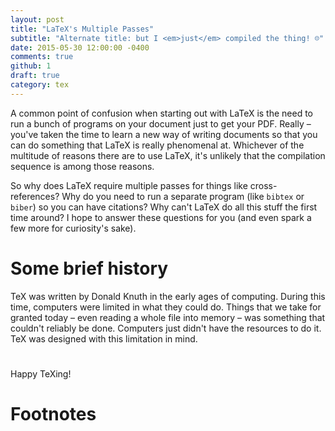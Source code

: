 ```yaml
---
layout: post
title: "LaTeX's Multiple Passes"
subtitle: "Alternate title: but I <em>just</em> compiled the thing! ☹"
date: 2015-05-30 12:00:00 -0400
comments: true
github: 1
draft: true
category: tex
---
```


A common point of confusion when starting out with LaTeX is the need
to run a bunch of programs on your document just to get your PDF.
Really – you've taken the time to learn a new way of writing documents
so that you can do something that LaTeX is really phenomenal at.
Whichever of the multitude of reasons there are to use LaTeX, it's
unlikely that the compilation sequence is among those reasons.

<!--more-->

So why does LaTeX require multiple passes for things like
cross-references?  Why do you need to run a separate program (like
`bibtex` or `biber`) so you can have citations?  Why can't LaTeX do
all this stuff the first time around?  I hope to answer these
questions for you (and even spark a few more for curiosity's sake).

# Some brief history

TeX was written by Donald Knuth in the early ages of computing.
During this time, computers were limited in what they could do.
Things that we take for granted today – even reading a whole file into
memory – was something that couldn't reliably be done.  Computers just
didn't have the resources to do it.  TeX was designed with this
limitation in mind.

<!-- I don't think this is true.  I feel I need to do more research.
Committing to show that the learning process never stops :) -->

#

Happy TeXing!

# Footnotes
